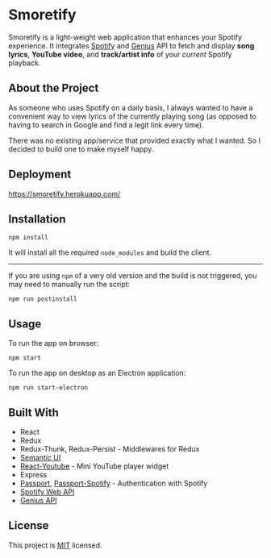 # Smoretify
Smoretify is a light-weight web application that enhances your Spotify experience. It integrates [Spotify](https://developer.spotify.com/documentation/web-api/) and [Genius](https://docs.genius.com/#/getting-started-h1) API to fetch and display **song lyrics**, **YouTube video**, and **track/artist info** of your  *current* Spotify playback.
## About the Project
As someone who uses Spotify on a daily basis, I always wanted to have a convenient way to view lyrics of the currently playing song (as opposed to having to search in Google and find a legit link every time).

There was no existing app/service that provided exactly what I wanted. So I decided to build one to make myself happy.

## Deployment
https://smoretify.herokuapp.com/

## Installation
```
npm install
```
It will install all the required `node_modules` and build the client.

---
If you are using `npm` of a very old version and the build is not triggered, you may need to manually run the script:
```
npm run postinstall
```

## Usage
To run the app on browser:
```
npm start
```
To run the app on desktop as an Electron application:
```
npm run start-electron
```

## Built With
- React
- Redux
- Redux-Thunk, Redux-Persist - Middlewares for Redux
- [Semantic UI](https://react.semantic-ui.com/)
- [React-Youtube](https://github.com/tjallingt/react-youtube) - Mini YouTube player widget
- Express
- [Passport](http://www.passportjs.org/), [Passport-Spotify](https://www.npmjs.com/package/passport-spotify) - Authentication with Spotify
- [Spotify Web API](https://developer.spotify.com/documentation/web-api/)
- [Genius API](https://docs.genius.com/#/getting-started-h1)

## License
This project is [MIT](https://github.com/fangnx/smoretify/blob/master/LICENSE) licensed.